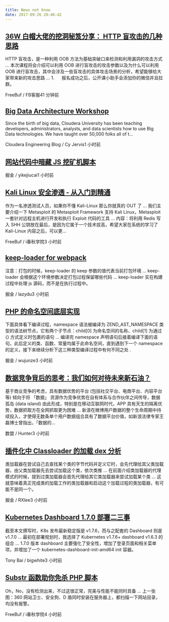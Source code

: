 ```yaml
---
title: News not know
date: 2017-09-26 20:46:42
---
```

[36W 白帽大佬的挖洞秘笈分享： HTTP 盲攻击的几种思路](http://www.freebuf.com/fevents/148995.html)
-----------------

HTTP 盲攻击，是一种利用 OOB 方法为基础突破口来检测和利用漏洞的攻击方式 ... 本次课程将会介绍可以利用 OOB 进行盲攻击的攻击参数以及为什么可以利用 OOB 进行盲攻击，其中会涉及一些盲攻击的具体攻击场景的分析，希望能够给大家带来新的攻击思路 ... 1.      报名成功之后，公开课小助手会添加你的微信并且拉群。

FreeBuf / FB客服41 分钟前

[Big Data Architecture Workshop](http://blog.cloudera.com/blog/2017/09/big-data-architecture-workshop/)
-----------------

Since the birth of big data, Cloudera University has been teaching developers, administrators, analysts, and data scientists how to use Big Data technologies. We have taught over 50,000 folks all of t...

Cloudera Engineering Blog / Cy Jervis1 小时前

[网站代码中暗藏 JS 挖矿机脚本](https://juejin.im/entry/59ca37616fb9a00a54750647)
-----------------



掘金 / yikejiucai1 小时前

[Kali Linux 安全渗透 - 从入门到精通](http://www.freebuf.com/column/149154.html)
-----------------

作为一名渗透测试人员，如果你不懂 Kali-Linux 那么你就真的 OUT 了 ... 我们主要介绍一下 Metasploit 的 Metasploit Framework 支持 Kali Linux，Metasploit 一套针对远程主机进行开发和执行 Exploit 代码的工具 ... 内容：将利用 Redis 写入 SHH 公钥放在最后，是因为它属于一个技术拔高，希望大家在系统的学习了 Kali-Linux 内容之后，可以更...

FreeBuf / i春秋学院3 小时前

[keep-loader for webpack](https://juejin.im/entry/59ca222651882525ed2b5168)
-----------------

注意：打包的时候，keep-loader 的 keep 参数的值代表当前打包环境 ... keep-loader 会根据这个环境参数决定打包过程保留哪些代码 ... keep-loader 实在构建过程中处理 js 源码，而不是在执行过程中。

掘金 / lazydu3 小时前

[PHP 的命名空间底层实现](https://juejin.im/entry/59ca20826fb9a00a42477f81)
-----------------

下面具体看下编译过程，namespace 语法被编译为 ZEND_AST_NAMESPACE 类型的语法树节点，它有两个子节点：child[0] 为命名空间的名称、child[1] 为通过 {} 方式定义时包裹的语句 ... 编译完 namespace 声明语句后接着编译下面的语句，此后定义的类、函数、常量均属于此命名空间，直到遇到下一个 namespace 的定义，接下来继续分析下这三种类型编译过程中有何不同之处 .

掘金 / wujunze3 小时前

[数据竞争背后的思考：我们如何对待未来新石油？](http://dataunion.org/31291.html)
-----------------

基于商业竞争的考虑，具有数据优势的平台 (包括社交平台、电商平台、内容平台等) 倾向于将 「数据」 资源作为竞争优势在自有体系与合作伙伴之间传导，数据孤岛 (data island) 由此形成，特别是在移动互联网时代，APP 具有天生的隔离优势，数据抓取方在全网抓取更为困难 ... 新浪在微博用户数据的整个生命周期中持续投入，才使得无数条单个用户数据组合具有了数据平台价值，如新浪法律专家王磊博士曾指出，「数据的...

数盟 / Hunter3 小时前

[插件化中 Classloader 的加载 dex 分析](https://juejin.im/entry/59ca1d2d6fb9a00a616f496c)
-----------------

类加载器在尝试自己去查找某个类的字节代码并定义它时，会先代理给其父类加载器，由父类加载器先去尝试加载这个类，依次类推 ... 在前面介绍类加载器的代理模式的时候，提到过类加载器会首先代理给其它类加载器来尝试加载某个类 ... 这就意味着真正完成类的加载工作的类加载器和启动这个加载过程的类加载器，有可能不是同一个。

掘金 / RXlee3 小时前

[Kubernetes Dashboard 1.7.0 部署二三事](http://tonybai.com/2017/09/26/some-notes-about-deploying-kubernetes-dashboard-1-7-0/?utm_source=rss&utm_medium=rss&utm_campaign=some-notes-about-deploying-kubernetes-dashboard-1-7-0)
-----------------

截至本文撰写时，K8s 发布最新稳定版是 v1.7.6，而与之配套的 Dashboard 则是 v1.7.0 ... 最初在部署规划时，我选择了 Kubernetes v1.7.6+ dashboard v1.6.3 的组合 ... 1.7.0 版本 dashboard 主要强化了安全性，增加了登录页面和相关菜单项，并增加了一个 kubernetes-dashboard-init-amd64 init 容器。

Tony Bai / bigwhite3 小时前

[Substr 函数助你免杀 PHP 脚本](http://www.freebuf.com/column/149149.html)
-----------------

Oh，No，没有检测出来，不过这很正常，完美与性能不能同时具备 ... 上一张图：360 网站卫士、安全狗、D 盾同时安装在服务器上，都扫描一下网站目录，均没有报警。

FreeBuf / i春秋学院4 小时前

